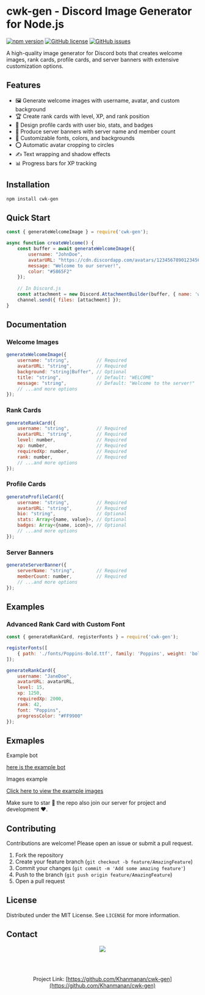 # cwk-gen - Discord Image Generator for Node.js

[![npm version](https://img.shields.io/npm/v/cwk-gen.svg)](https://www.npmjs.com/package/cwk-gen)
[![GitHub license](https://img.shields.io/github/license/Khanmanan/cwk-gen.svg)](https://github.com/Khanmanan/cwk-gen/blob/main/LICENSE)
[![GitHub issues](https://img.shields.io/github/issues/Khanmanan/cwk-gen.svg)](https://github.com/Khanmanan/cwk-gen/issues)

A high-quality image generator for Discord bots that creates welcome images, rank cards, profile cards, and server banners with extensive customization options.

## Features

- 🖼️ Generate welcome images with username, avatar, and custom background
- 🏆 Create rank cards with level, XP, and rank position
- 📇 Design profile cards with user bio, stats, and badges
- 🎉 Produce server banners with server name and member count
- 🎨 Customizable fonts, colors, and backgrounds
- ⭕ Automatic avatar cropping to circles
- ✍️ Text wrapping and shadow effects
- 📊 Progress bars for XP tracking

## Installation

```bash
npm install cwk-gen
```
## Quick Start

```javascript
const { generateWelcomeImage } = require('cwk-gen');

async function createWelcome() {
    const buffer = await generateWelcomeImage({
        username: "JohnDoe",
        avatarURL: "https://cdn.discordapp.com/avatars/123456789012345678/a_abcdefghijklmnopqrstuvwxyz123456.png",
        message: "Welcome to our server!",
        color: "#5865F2"
    });
    
    // In Discord.js
    const attachment = new Discord.AttachmentBuilder(buffer, { name: 'welcome.png' });
    channel.send({ files: [attachment] });
}
```

## Documentation

### Welcome Images
```javascript
generateWelcomeImage({
    username: "string",          // Required
    avatarURL: "string",         // Required
    background: "string|Buffer", // Optional
    title: "string",             // Default: "WELCOME"
    message: "string",           // Default: "Welcome to the server!"
    // ...and more options
});
```

### Rank Cards
```javascript
generateRankCard({
    username: "string",          // Required
    avatarURL: "string",         // Required
    level: number,               // Required
    xp: number,                  // Required
    requiredXp: number,          // Required
    rank: number,                // Required
    // ...and more options
});
```

### Profile Cards
```javascript
generateProfileCard({
    username: "string",          // Required
    avatarURL: "string",         // Required
    bio: "string",               // Optional
    stats: Array<{name, value}>, // Optional
    badges: Array<{name, icon}>, // Optional
    // ...and more options
});
```

### Server Banners
```javascript
generateServerBanner({
    serverName: "string",        // Required
    memberCount: number,         // Required
    // ...and more options
});
```

## Examples

### Advanced Rank Card with Custom Font
```javascript
const { generateRankCard, registerFonts } = require('cwk-gen');

registerFonts([
    { path: './fonts/Poppins-Bold.ttf', family: 'Poppins', weight: 'bold' }
]);

generateRankCard({
    username: "JaneDoe",
    avatarURL: avatarURL,
    level: 15,
    xp: 1250,
    requiredXp: 2000,
    rank: 42,
    font: "Poppins",
    progressColor: "#FF9900"
});
```
## Exmaples 
 Example bot

[here is the example bot](https://github.com/Khanmanan/cwk-gen-bot.git)

 Images example
 
[Click here to view the example images](assets/example)

 Make sure to star 🌟 the repo also join our server for project and development ❤️. 
## Contributing

Contributions are welcome! Please open an issue or submit a pull request.

1. Fork the repository
2. Create your feature branch (`git checkout -b feature/AmazingFeature`)
3. Commit your changes (`git commit -m 'Add some amazing feature'`)
4. Push to the branch (`git push origin feature/AmazingFeature`)
5. Open a pull request

## License

Distributed under the MIT License. See `LICENSE` for more information.

## Contact

<div align="center"> <a href="https://discord.gg/QukxRRFhzQ"><img src="https://invidget.switchblade.xyz/QukxRRFhzQ"/></a>

<br><br>

Project Link: [https://github.com/Khanmanan/cwk-gen](https://github.com/Khanmanan/cwk-gen)
